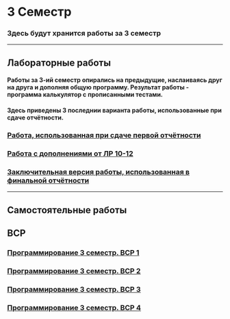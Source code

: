 # 3 Семестр
### Здесь будут хранится работы за 3 семестр
___________________________________________________________________________________
## Лабораторные работы
#### Работы за 3-ий семестр опирались на предыдущие, наслаиваясь друг на друга и дополняя общую программу. Результат работы - программа калькулятор с прописанными тестами.
#### Здесь приведены 3 последнии варианта работы, использованные при сдаче отчётности.
### [Работа, использованная при сдаче первой отчётности](https://replit.com/@egorchalapko/LabFinal#main.py)
### [Работа с дополнениями от ЛР 10-12](https://replit.com/@egorchalapko/Lab10-12#main.py)
### [Заключительная версия работы, использованная в финальной отчётности](https://replit.com/@egorchalapko/LABPerf#main.py)
___________________________________________________________________________________
## Самостоятельные работы

## ВСР
### [Программирование 3 семестр. ВСР 1](https://github.com/EgorChalapko/Programming_Portfolio/blob/gh-pages/3-sem/%D0%92%D0%A1%D0%A03/%D0%9F%D1%80%D0%BE%D0%B3%D1%80%D0%B0%D0%BC%D0%BC%D0%B8%D1%80%D0%BE%D0%B2%D0%B0%D0%BD%D0%B8%D0%B5%203%20%D1%81%D0%B5%D0%BC%D0%B5%D1%81%D1%82%D1%80.%20%D0%92%D0%A1%D0%A0%201%20%D0%A7%D0%B0%D0%BB%D0%B0%D0%BF%D0%BA%D0%BE%20%D0%95.%20%D0%92..docx)
### [Программирование 3 семестр. ВСР 2](https://github.com/EgorChalapko/Programming_Portfolio/blob/gh-pages/3-sem/%D0%92%D0%A1%D0%A03/%D0%9F%D1%80%D0%BE%D0%B3%D1%80%D0%B0%D0%BC%D0%BC%D0%B8%D1%80%D0%BE%D0%B2%D0%B0%D0%BD%D0%B8%D0%B5%203%20%D1%81%D0%B5%D0%BC%D0%B5%D1%81%D1%82%D1%80.%20%D0%92%D0%A1%D0%A0%202%20%D0%A7%D0%B0%D0%BB%D0%B0%D0%BF%D0%BA%D0%BE%20%D0%95.%20%D0%92..docx)
### [Программирование 3 семестр. ВСР 3](https://github.com/EgorChalapko/Programming_Portfolio/blob/gh-pages/3-sem/%D0%92%D0%A1%D0%A03/%D0%9F%D1%80%D0%BE%D0%B3%D1%80%D0%B0%D0%BC%D0%BC%D0%B8%D1%80%D0%BE%D0%B2%D0%B0%D0%BD%D0%B8%D0%B5%203%20%D1%81%D0%B5%D0%BC%D0%B5%D1%81%D1%82%D1%80.%20%D0%92%D0%A1%D0%A0%203%20%D0%A7%D0%B0%D0%BB%D0%B0%D0%BF%D0%BA%D0%BE%20%D0%95.%20%D0%92..docx)
### [Программирование 3 семестр. ВСР 4](https://github.com/EgorChalapko/Programming_Portfolio/blob/gh-pages/3-sem/%D0%92%D0%A1%D0%A03/%D0%9F%D1%80%D0%BE%D0%B3%D1%80%D0%B0%D0%BC%D0%BC%D0%B8%D1%80%D0%BE%D0%B2%D0%B0%D0%BD%D0%B8%D0%B5%203%20%D1%81%D0%B5%D0%BC%D0%B5%D1%81%D1%82%D1%80.%20%D0%92%D0%A1%D0%A0%204%20%D0%A7%D0%B0%D0%BB%D0%B0%D0%BF%D0%BA%D0%BE%20%D0%95.%20%D0%92..docx)
